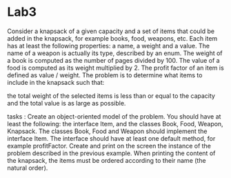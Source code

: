 # Lab3

Consider a knapsack of a given capacity and a set of items that could be added in the knapsack, for example books, food, weapons, etc. Each item has at least the following properties: a name, a weight and a value.
The name of a weapon is actually its type, described by an enum. The weight of a book is computed as the number of pages divided by 100. The value of a food is computed as its weight multiplied by 2.
The profit factor of an item is defined as value / weight.
The problem is to determine what items to include in the knapsack such that:

the total weight of the selected items is less than or equal to the capacity and
the total value is as large as possible.

tasks : 
Create an object-oriented model of the problem. You should have at least the following: the interface Item, and the classes Book, Food, Weapon, Knapsack.
The classes Book, Food and Weapon should implement the interface Item. The interface should have at least one default method, for example profitFactor.
Create and print on the screen the instance of the problem described in the previous example. When printing the content of the knapsack, the items must be ordered according to their name (the natural order).
